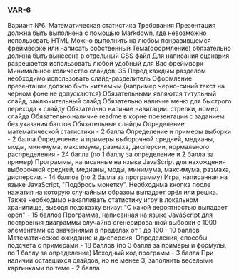 ### VAR-6
Вариант №6. Математическая статистика
Требования
Презентация должна быть выполнена с помощью Markdown, где невозможно использовать HTML
Можно выполнить на любом понравившемся фреймворке или написать собственный
Тема(оформление) обязательно должна быть вынесена в отдельный CSS файл
Для написания сценария разрешается использовать любой удобный для Вас фреймворк
Минимальное количество слайдов: 35
Перед каждым разделом необходимо использовать слайд-разделитель
Оформление презентации должно быть читаемым (например черно-синий текст на черном фоне не допускаются)
Обязательными являются титульный слайд, заключительный слайд
Обязательно наличие меню для быстрого перехода к слайду
Обязательно наличие навигации: стрелки, номер слайда
Обязательно наличие readme в корне презентации с заданием без указания баллов
Обязательные слайды
Определение математической статистики - 2 балла
Определение и примеры выборки - 2 балла
Определение и примеры выборочной средней, медианы, моды, минимума, максимума, размаха, дисперсии, нормального распределения - 24 балла (по 1 баллу за определение и 2 балла за пример)
Программы, написанные на языке JavaScript для нахождения выборочной средней, медианы, моды, минимума, максимума, размаха, дисперсии. - 14 баллов (по 2 балла за программу)
Игра, написанная на языке JavaScript, "Подбрось монетку". Необходима кнопка после нажатия на которую случайным образом выпадает орёл или решка. Также необходимо накапливать статистику игру в локальном хранилище, выводя подсказку внизу: "С какой вероятностью выпадает орёл" - 15 баллов
Программа, написанная на языке JavaScript для построения диаграммы случайно сгенерированной выборки с 1000 элементами со значениями в пределах от 1 до 100 - 10 баллов
Математическое ожидание и дисперсия. Определения, способы подсчета с примерами - 18 баллов (по 3 балла за примеры и формулы, по 1 баллу за определение)
Исходный код программ - 3 балла
При наличии оставшихся слайдов, но не менее 3, заполнить веселыми картинками по теме - 2 балла
